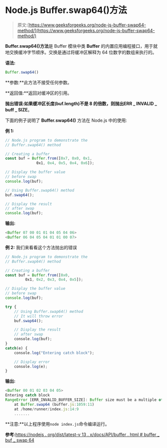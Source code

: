 # Node.js Buffer.swap64()方法

> 原文:[https://www.geeksforgeeks.org/node-js-buffer-swap64-method/](https://www.geeksforgeeks.org/node-js-buffer-swap64-method/)

**Buffer.swap64()方法**是 Buffer 模块中类 **Buffer** 的内置应用编程接口，用于就地交换缓冲字节顺序。交换是通过将缓冲区解释为 64 位数字的数组来执行的。

**语法:**

```js
Buffer.swap64()
```

**参数:**此方法不接受任何参数。

**返回值:**返回对缓冲区的引用。

**抛出错误:**如果缓冲区长度(buf.length)不是 8 的倍数，则抛出**ERR _ INVALID _ buff _ SIZE**。

下面的例子说明了 **Buffer.swap64()** 方法在 Node.js 中的使用:

**例 1:**

```js
// Node.js program to demonstrate the 
// Buffer.swap64() method 

// Creating a buffer 
const buf = Buffer.from([0x7, 0x0, 0x1,
              0x1, 0x4, 0x5, 0x4, 0x6]); 

// Display the buffer value
// before swap 
console.log(buf); 

// Using Buffer.swap64() method
buf.swap64();

// Display the result 
// after swap
console.log(buf); 
```

**输出:**

```js
<Buffer 07 00 01 01 04 05 04 06>
<Buffer 06 04 05 04 01 01 00 07>

```

**例 2:** 我们来看看这个方法抛出的错误

```js
// Node.js program to demonstrate the 
// Buffer.swap64() method 

// Creating a buffer 
const buf = Buffer.from([0x0,
         0x1, 0x2, 0x3, 0x4, 0x5]); 

// Display the buffer value
// before swap 
console.log(buf); 

try {
    // Using Buffer.swap64() method
    // It will throw error
    buf.swap64();

    // Display the result 
    // after swap
    console.log(buf);
}
catch(e) {
    console.log("Entering catch block");

    // Display error
    console.log(e);
}
```

**输出:**

```js
<Buffer 00 01 02 03 04 05>
Entering catch block
RangeError [ERR_INVALID_BUFFER_SIZE]: Buffer size must be a multiple of 64-bits
    at Buffer.swap64 (buffer.js:1059:11)
    at /home/runner/index.js:14:9
    .......

```

**注意:**以上程序使用`node index.js`命令编译运行。

**参考:**[https://nodejs . org/dist/latest-v 13 . x/docs/API/buffer . html # buffer _ buf _ swap 64](https://nodejs.org/dist/latest-v13.x/docs/api/buffer.html#buffer_buf_swap64)